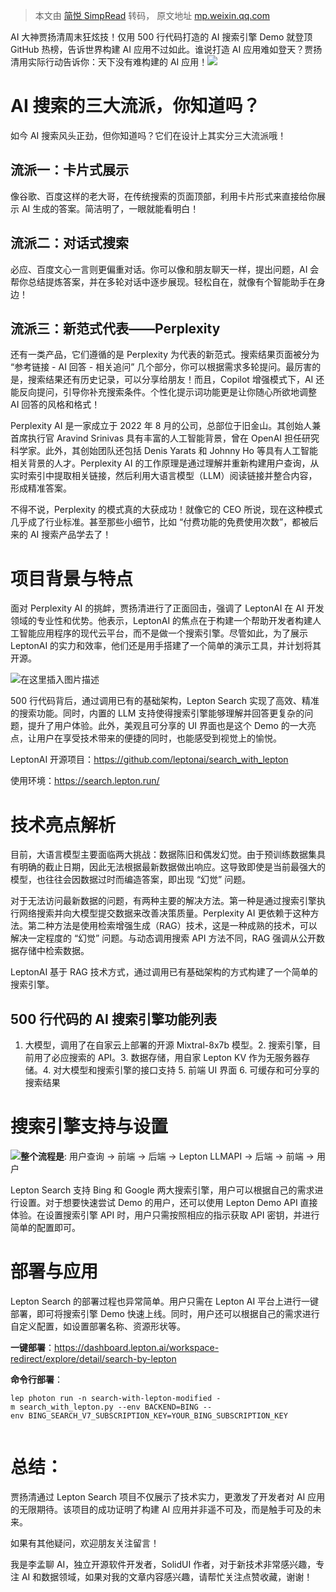 > 本文由 [简悦 SimpRead](http://ksria.com/simpread/) 转码， 原文地址 [mp.weixin.qq.com](https://mp.weixin.qq.com/s?__biz=Mzg4ODUxMzE5NQ==&mid=2247485192&idx=1&sn=030bfec361f2eaf3e3cd88381453baab&chksm=cff8b0ccf88f39daf4e67be848d92da2480fb7f5175250f2913bf571a6d1fa2f96b44f4b4158&mpshare=1&scene=1&srcid=0201Nk3p5UJAAtRfL78OL99I&sharer_shareinfo=3cc6a3ee4a3772b2f817b222ffde7d0b&sharer_shareinfo_first=3cc6a3ee4a3772b2f817b222ffde7d0b#rd)

AI 大神贾扬清周末狂炫技！仅用 500 行代码打造的 AI 搜索引擎 Demo 就登顶 GitHub 热榜，告诉世界构建 AI 应用不过如此。谁说打造 AI 应用难如登天？贾扬清用实际行动告诉你：天下没有难构建的 AI 应用！![](https://mmbiz.qpic.cn/sz_mmbiz_png/qbIU4o0icv1ChARVFhUSVHNU3ZJooicIKNX8HyqrGibtuAdm4ZgC74Frff9V6TNhTicBKooB2pBRMG7mGorHFvx4iaw/640?wx_fmt=png&from=appmsg)

AI 搜索的三大流派，你知道吗？
================

如今 AI 搜索风头正劲，但你知道吗？它们在设计上其实分三大流派哦！

流派一：卡片式展示
---------

像谷歌、百度这样的老大哥，在传统搜索的页面顶部，利用卡片形式来直接给你展示 AI 生成的答案。简洁明了，一眼就能看明白！

流派二：对话式搜索
---------

必应、百度文心一言则更偏重对话。你可以像和朋友聊天一样，提出问题，AI 会帮你总结提炼答案，并在多轮对话中逐步展现。轻松自在，就像有个智能助手在身边！

流派三：新范式代表——Perplexity
---------------------

还有一类产品，它们遵循的是 Perplexity 为代表的新范式。搜索结果页面被分为 “参考链接 - AI 回答 - 相关追问” 几个部分，你可以根据需求多轮提问。最厉害的是，搜索结果还有历史记录，可以分享给朋友！而且，Copilot 增强模式下，AI 还能反向提问，引导你补充搜索条件。个性化提示词功能更是让你随心所欲地调整 AI 回答的风格和格式！

Perplexity AI 是一家成立于 2022 年 8 月的公司，总部位于旧金山。其创始人兼首席执行官 Aravind Srinivas 具有丰富的人工智能背景，曾在 OpenAI 担任研究科学家。此外，其创始团队还包括 Denis Yarats 和 Johnny Ho 等具有人工智能相关背景的人才。Perplexity AI 的工作原理是通过理解并重新构建用户查询，从实时索引中提取相关链接，然后利用大语言模型（LLM）阅读链接并整合内容，形成精准答案。

不得不说，Perplexity 的模式真的大获成功！就像它的 CEO 所说，现在这种模式几乎成了行业标准。甚至那些小细节，比如 “付费功能的免费使用次数”，都被后来的 AI 搜索产品学去了！

项目背景与特点
=======

面对 Perplexity AI 的挑衅，贾扬清进行了正面回击，强调了 LeptonAI 在 AI 开发领域的专业性和优势。他表示，LeptonAI 的焦点在于构建一个帮助开发者构建人工智能应用程序的现代云平台，而不是做一个搜索引擎。尽管如此，为了展示 LeptonAI 的实力和效率，他们还是用手搭建了一个简单的演示工具，并计划将其开源。

![](https://mmbiz.qpic.cn/sz_mmbiz_png/qbIU4o0icv1ChARVFhUSVHNU3ZJooicIKNDJX7LZlqzaswia2aTasiag2Uj4b5iaa5jstD7LsrXDQUANeUSySlzVbtQ/640?wx_fmt=png&from=appmsg)在这里插入图片描述

500 行代码背后，通过调用已有的基础架构，Lepton Search 实现了高效、精准的搜索功能。同时，内置的 LLM 支持使得搜索引擎能够理解并回答更复杂的问题，提升了用户体验。此外，美观且可分享的 UI 界面也是这个 Demo 的一大亮点，让用户在享受技术带来的便捷的同时，也能感受到视觉上的愉悦。

LeptonAI 开源项目：https://github.com/leptonai/search_with_lepton

使用环境：https://search.lepton.run/

技术亮点解析
======

目前，大语言模型主要面临两大挑战：数据陈旧和偶发幻觉。由于预训练数据集具有明确的截止日期，因此无法根据最新数据做出响应。这导致即使是当前最强大的模型，也往往会因数据过时而编造答案，即出现 “幻觉” 问题。

对于无法访问最新数据的问题，有两种主要的解决方法。第一种是通过搜索引擎执行网络搜索并向大模型提交数据来改善决策质量。Perplexity AI 更依赖于这种方法。第二种方法是使用检索增强生成（RAG）技术，这是一种成熟的技术，可以解决一定程度的 “幻觉” 问题。与动态调用搜索 API 方法不同，RAG 强调从公开数据存储中检索数据。

LeptonAI 基于 RAG 技术方式，通过调用已有基础架构的方式构建了一个简单的搜索引擎。

500 行代码的 AI 搜索引擎功能列表
--------------------

1. 大模型，调用了在自家云上部署的开源 Mixtral-8x7b 模型。2. 搜索引擎，目前用了必应搜索的 API。3. 数据存储，用自家 Lepton KV 作为无服务器存储。4. 对大模型和搜索引擎的接口支持 5. 前端 UI 界面 6. 可缓存和可分享的搜索结果

搜索引擎支持与设置
=========

![](https://mmbiz.qpic.cn/sz_mmbiz_png/qbIU4o0icv1ChARVFhUSVHNU3ZJooicIKNaXWAr9v2xdBUTKI24y99HlaWtGa4srywjT5r6qQmDhkucwAYBp2tWw/640?wx_fmt=png&from=appmsg)**整个流程是**: 用户查询 -> 前端 -> 后端 -> Lepton LLMAPI -> 后端 -> 前端 -> 用户

Lepton Search 支持 Bing 和 Google 两大搜索引擎，用户可以根据自己的需求进行设置。对于想要快速尝试 Demo 的用户，还可以使用 Lepton Demo API 直接体验。在设置搜索引擎 API 时，用户只需按照相应的指示获取 API 密钥，并进行简单的配置即可。

部署与应用
=====

Lepton Search 的部署过程也异常简单。用户只需在 Lepton AI 平台上进行一键部署，即可将搜索引擎 Demo 快速上线。同时，用户还可以根据自己的需求进行自定义配置，如设置部署名称、资源形状等。

**一键部署**：https://dashboard.lepton.ai/workspace-redirect/explore/detail/search-by-lepton

**命令行部署**：

```
lep photon run -n search-with-lepton-modified -m search_with_lepton.py --env BACKEND=BING --env BING_SEARCH_V7_SUBSCRIPTION_KEY=YOUR_BING_SUBSCRIPTION_KEY


```

总结：
===

贾扬清通过 Lepton Search 项目不仅展示了技术实力，更激发了开发者对 AI 应用的无限期待。该项目的成功证明了构建 AI 应用并非遥不可及，而是触手可及的未来。

如果有其他疑问，欢迎朋友关注留言！

我是李孟聊 AI，独立开源软件开发者，SolidUI 作者，对于新技术非常感兴趣，专注 AI 和数据领域，如果对我的文章内容感兴趣，请帮忙关注点赞收藏，谢谢！